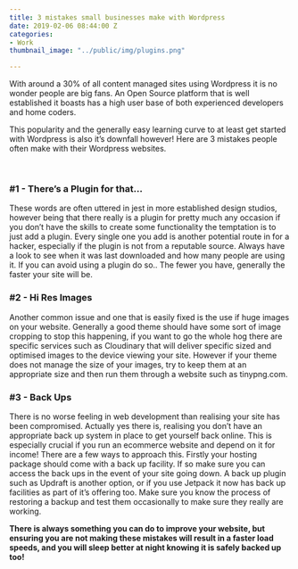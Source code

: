 ```yaml
---
title: 3 mistakes small businesses make with Wordpress
date: 2019-02-06 08:44:00 Z
categories:
- Work
thumbnail_image: "../public/img/plugins.png"

---
```


With around a 30% of all content managed sites using Wordpress it is no wonder people are big fans. An Open Source platform that is well established it boasts has a high user base of both experienced developers and home coders.

This popularity and the generally easy learning curve to at least get started with Wordpress is also it’s downfall however! Here are 3 mistakes people often make with their Wordpress websites.
<!--more--> 

###  #1 - There’s a Plugin for that…

These words are often uttered in jest in more established design studios, however being that there really is a plugin for pretty much any occasion if you don’t have the skills to create some functionality the temptation is to just add a plugin. Every single one you add is another potential route in for a hacker, especially if the plugin is not from a reputable source. Always have a look to see when it was last downloaded and how many people are using it. If you can avoid using a plugin do so.. The fewer you have, generally the faster your site will be. 

###  #2 - Hi Res Images

Another common issue and one that is easily fixed is the use if huge images on your website. Generally a good theme should have some sort of image cropping to stop this happening, if you want to go the whole hog there are specific services such as Cloudinary that will deliver specific sized and optimised images to the device viewing your site. However if your theme does not manage the size of your images, try to keep them at an appropriate size and then run them through a website such as tinypng.com. 

###  #3 - Back Ups

There is no worse feeling in web development than realising your site has been compromised. Actually yes there is, realising you don’t have an appropriate back up system in place to get yourself back online. This is especially crucial if you run an ecommerce website and depend on it for income! There are a few ways to approach this. Firstly your hosting package should come with a back up facility. If so make sure you can access the back ups in the event of your site going down. A back up plugin such as Updraft is another option, or if you use Jetpack it now has back up facilities as part of it’s offering too. Make sure you know the process of restoring a backup and test them occasionally to make sure they really are working. 

**There is always something you can do to improve your website, but ensuring you are not making these mistakes will result in a faster load speeds, and you will sleep better at night knowing it is safely backed up too!** 


